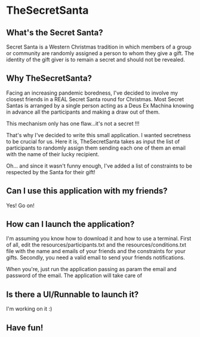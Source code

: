 # TheSecretSanta


## What's the Secret Santa? 
Secret Santa is a Western Christmas tradition in which members of a group or community are randomly assigned a person to whom they give a gift. 
The identity of the gift giver is to remain a secret and should not be revealed. 


## Why TheSecretSanta?
Facing an increasing pandemic boredness, I've decided to involve my closest friends in a REAL Secret Santa round for Christmas. Most Secret Santas is arranged
by a single person acting as a Deus Ex Machina knowing in advance all the participants and making a draw out of them. 

This mechanism only has one flaw...it's not a secret !!!

That's why I've decided to write this small application. I wanted secretness to be crucial for us. Here it is, TheSecretSanta takes as input the list of participants
to randomly assign them sending each one of them an email with the name of their lucky recipient.

Oh... and since it wasn't funny enough, I've added a list of constraints to be respected by the Santa for their gift!


## Can I use this application with my friends?
Yes! Go on! 


## How can I launch the application?
I'm assuming you know how to download it and how to use a terminal.
First of all, edit the resources/participants.txt and the resources/conditions.txt file with the name and emails of your friends and the constraints for your gifts.
Secondly, you need a valid email to send your friends notifications.

When you're, just run the application passing as param the email and password of the email. The application will take care of


## Is there a UI/Runnable to launch it?
I'm working on it :)


## Have fun!

